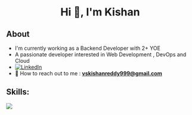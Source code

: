 <h1 align="center">Hi 👋, I'm Kishan</h1>


## **About**

- I'm currently working as a Backend Developer with 2+ YOE
- A passionate developer interested in Web Development , DevOps and Cloud
- [![LinkedIn](https://img.shields.io/static/v1.svg?label=connect&message=@vskishan&color=grey&logo=linkedin&style=flat&logoColor=white&colorA=blue)](https://www.linkedin.com/in/vskishan/)
- 📧 How to reach out to me : **vskishanreddy999@gmail.com**

## **Skills:**

<p align="left">
  <a href="https://skillicons.dev">
    <img src="https://skillicons.dev/icons?i=java,spring,gcp,docker,kubernetes,mysql,postgresql" />
  </a>
</p>







